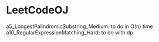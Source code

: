 # LeetCodeOJ
a5_LongestPalindromicSubstring_Medium: to do in O(n) time
a10_RegularExpressionMatching_Hard: to do with dp
